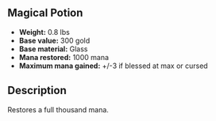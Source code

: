 ## Magical Potion

- **Weight:** 0.8 lbs
- **Base value:** 300 gold
- **Base material:** Glass
- **Mana restored:** 1000 mana
- **Maximum mana gained:** +/-3 if blessed at max or cursed

## Description

Restores a full thousand mana.
